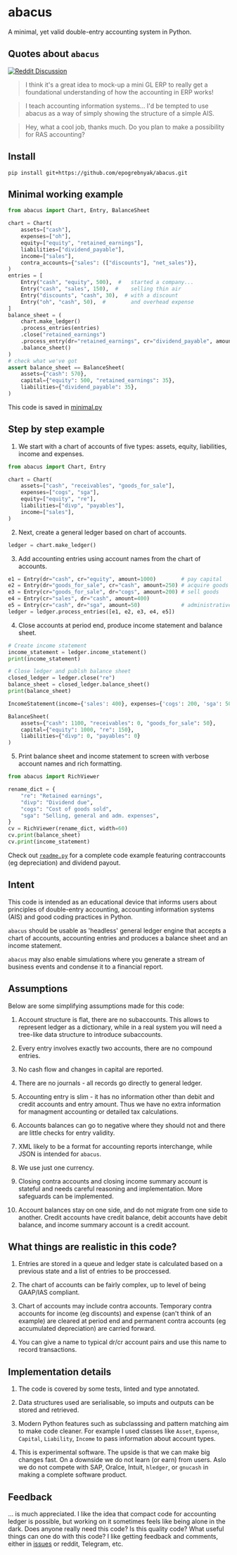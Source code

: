 # abacus

A minimal, yet valid double-entry accounting system in Python.

## Quotes about `abacus`

[![Reddit Discussion](https://img.shields.io/badge/Reddit-%23FF4500.svg?style=for-the-badge&logo=Reddit&logoColor=white)](https://www.reddit.com/r/Accounting/comments/136rrit/wrote_an_accounting_demo_in_python/)

> I think it's a great idea to mock-up a mini GL ERP to really get a foundational understanding of how the accounting in ERP works!

> I teach accounting information systems... I'd be tempted to use abacus as a way of simply showing the structure of a simple AIS.

> Hey, what a cool job, thanks much. Do you plan to make a possibility for RAS accounting?

## Install

```
pip install git+https://github.com/epogrebnyak/abacus.git
```

## Minimal working example

```python
from abacus import Chart, Entry, BalanceSheet

chart = Chart(
    assets=["cash"],
    expenses=["oh"],
    equity=["equity", "retained_earnings"],
    liabilities=["dividend_payable"],
    income=["sales"],
    contra_accounts={"sales": (["discounts"], "net_sales")},
)
entries = [
    Entry("cash", "equity", 500),  #   started a company...
    Entry("cash", "sales", 150),  #    selling thin air
    Entry("discounts", "cash", 30),  # with a discount
    Entry("oh", "cash", 50),  #        and overhead expense
]
balance_sheet = (
    chart.make_ledger()
    .process_entries(entries)
    .close("retained_earnings")
    .process_entry(dr="retained_earnings", cr="dividend_payable", amount=35)
    .balance_sheet()
)
# check what we've got
assert balance_sheet == BalanceSheet(
    assets={"cash": 570},
    capital={"equity": 500, "retained_earnings": 35},
    liabilities={"dividend_payable": 35},
)
```

This code is saved in [minimal.py](minimal.py)

## Step by step example

1. We start with a chart of accounts of five types: assets, equity, liabilities, income and expenses.

```python
from abacus import Chart, Entry

chart = Chart(
    assets=["cash", "receivables", "goods_for_sale"],
    expenses=["cogs", "sga"],
    equity=["equity", "re"],
    liabilities=["divp", "payables"],
    income=["sales"],
)
```

2. Next, create a general ledger based on chart of accounts.

```python
ledger = chart.make_ledger()
```

3. Add accounting entries using account names from the chart of accounts.

```python
e1 = Entry(dr="cash", cr="equity", amount=1000)        # pay capital
e2 = Entry(dr="goods_for_sale", cr="cash", amount=250) # acquire goods
e3 = Entry(cr="goods_for_sale", dr="cogs", amount=200) # sell goods
e4 = Entry(cr="sales", dr="cash", amount=400)
e5 = Entry(cr="cash", dr="sga", amount=50)             # administrative expenses
ledger = ledger.process_entries([e1, e2, e3, e4, e5])
```

4. Close accounts at period end, produce income statement and balance sheet.

```python
# Create income statement
income_statement = ledger.income_statement()
print(income_statement)

# Close ledger and publsh balance sheet
closed_ledger = ledger.close("re")
balance_sheet = closed_ledger.balance_sheet()
print(balance_sheet)
```

```python
IncomeStatement(income={'sales': 400}, expenses={'cogs': 200, 'sga': 50})
```

```python
BalanceSheet(
    assets={"cash": 1100, "receivables": 0, "goods_for_sale": 50},
    capital={"equity": 1000, "re": 150},
    liabilities={"divp": 0, "payables": 0}
)
```

5. Print balance sheet and income statement to screen with verbose account names and
   rich formatting.

```python
from abacus import RichViewer

rename_dict = {
    "re": "Retained earnings",
    "divp": "Dividend due",
    "cogs": "Cost of goods sold",
    "sga": "Selling, general and adm. expenses",
}
cv = RichViewer(rename_dict, width=60)
cv.print(balance_sheet)
cv.print(income_statement)
```

Check out [`readme.py`](readme.py) for a complete code example
featuring contraccounts (eg depreciation) and dividend payout.

## Intent

This code is intended as an educational device that informs
users about principles of double-entry accounting, 
accounting information systems (AIS)
and good coding practices in Python.

`abacus` should be usable as 'headless' general ledger
engine that accepts a chart of accounts, accounting entries
and produces a balance sheet and an income statement.

`abacus` may also enable simulations where you generate a stream 
of business events and condense it to a financial report.

## Assumptions

Below are some simplifying assumptions made for this code:

1. Account structure is flat, there are no subaccounts.
   This allows to represent ledger as a dictionary, while
   in a real system you will need a tree-like data structure
   to introduce subaccounts.

2. Every entry involves exactly two accounts, there are no compound entries.

3. No cash flow and changes in capital are reported.

4. There are no journals - all records go directly to general ledger.

5. Accounting entry is slim - it has no information other than debit and credit accounts
   and entry amount. Thus we have no extra information for managment accounting or
   detailed tax calculations.

6. Accounts balances can go to negative where they should not
   and there are little checks for entry validity.

7. XML likely to be a format for accounting reports interchange,
   while JSON is intended for `abacus`.

8. We use just one currency.

9. Closing contra accounts and closing income summary account is stateful and needs careful
   reasoning and implementation. More safeguards can be implemented.

10. Account balances stay on one side, and do not migrate from one side to another.
    Credit accounts have credit balance, debit accounts have debit balance,
    and income summary account is a credit account.

## What things are realistic in this code?

1. Entries are stored in a queue and ledger state is calculated
   based on a previous state and a list of entries to be proccessed.

2. The chart of accounts can be fairly complex, up to level of being GAAP/IAS compliant.

3. Chart of accounts may include contra accounts. Temporary contra accounts
   for income (eg discounts) and expense (can't think of an example)
   are cleared at period end and permanent contra accounts
   (eg accumulated depreciation) are carried forward.

4. You can give a name to typical dr/cr account pairs
   and use this name to record transactions.

## Implementation details

1. The code is covered by some tests, linted and type annotated.

2. Data structures used are serialisable, so imputs and outputs can be stored and retrieved.

3. Modern Python features such as subclasssing and pattern matching aim to make code cleaner.
   For example I used classes like `Asset`, `Expense`, `Capital`, `Liability`, `Income`
   to pass information about account types.

4. This is experimental software. The upside is that we can make big changes fast.
   On a downside we do not learn (or earn) from users. Aslo we do not compete
   with SAP, Oralce, Intuit, `hledger`, or `gnucash` in making a complete software
   product.

## Feedback

... is much appreciated. I like the idea that compact code for accounting
ledger is possible, but working on it sometimes feels like being alone in the dark.
Does anyone really need this code? Is this quality code? What useful things
can one do with this code? I like getting feedback and comments,
either in [issues](https://github.com/epogrebnyak/abacus/issues)
or reddit, Telegram, etc.
